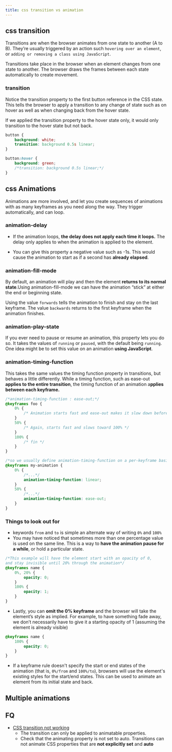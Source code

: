 ```yaml
--- 
title: css transition vs animation
---
```


## css transition

Transitions are when the browser animates from one state to another (A to B). They’re usually triggered by an action
such `hovering over an element`, or `adding or removing a class using JavaScript`.

Transitions take place in the browser when an element changes from one state to another. The browser draws the frames
between each state automatically to create movement.

### transition

Notice the transition property to the first button reference in the CSS state. This tells the browser to apply a
transition to any change of state such as on hover as well as when changing back from the hover state.

If we applied the transition property to the hover state only, it would only transition to the hover state but not back.

```css
button {
    background: white;
    transition: background 0.5s linear;
}

button:hover {
    background: green;
    /*transition: background 0.5s linear;*/
}
```

## css Animations

Animations are more involved, and let you create sequences of animations with as many keyframes as you need along the
way. They trigger automatically, and can loop.

### animation-delay

- If the animation loops, **the delay does not apply each time it loops.** The delay only applies to when the animation
  is applied to the element.

- You can give this property a negative value such as -1s. This would cause the animation to start as if a second has
  **already elapsed**.

### animation-fill-mode

By default, an animation will play and then the element **returns to its normal state**.Using animation-fill-mode we can
have the animation “stick” at either the end or beginning state.

Using the value `forwards` tells the animation to finish and stay on the last keyframe. The value `backwards` returns to
the first keyframe when the animation finishes.

### animation-play-state

If you ever need to pause or resume an animation, this property lets you do so. It takes the values of `running` or
`paused`, with the default being `running`. One idea might be to set this value on an animation **using JavaScript**.

### animation-timing-function

This takes the same values the timing function property in transitions, but behaves a little differently. While a timing
function, such as ease-out **applies to the entire transition**, the timing function of an animation a**pplies between
each keyframe.**

```css
/*animation-timing-function : ease-out;*/
@keyframes foo {
    0% {
        /* Animation starts fast and ease-out makes it slow down before 50% */
    }
    50% {
        /* Again, starts fast and slows toward 100% */
    }
    100% {
        /* fin */
    }
}

/*so we usually define animation-timing-function on a per-keyframe basis*/
@keyframes my-animation {
    0% {
        /*...*/
        animation-timing-function: linear;
    }
    50% {
        /*...*/
        animation-timing-function: ease-out;
    }
}
```

### Things to look out for

- keywords `from` and `to` is simple an alternate way of writing `0%` and `100%`
- You may have noticed that sometimes more than one percentage value is used on the same line. This is a way to **have
  the animation pause for a while**, or hold a particular state.

```css
/*This example will have the element start with an opacity of 0, 
and stay invisible until 20% through the animation*/
@keyframes name {
    0%, 20% {
        opacity: 0;
    }
    100% {
        opacity: 1;
    }
}
```

- Lastly, you can **omit the 0% keyframe** and the browser will take the element’s style as implied. For example, to
  have something fade away, we don’t necessarily have to give it a starting opacity of 1 (assuming the element is
  already visible)

```css
@keyframes name {
    100% {
        opacity: 0;
    }
}
```

- If a keyframe rule doesn't specify the start or end states of the animation (that is, `0%/from` and `100%/to`),
  browsers
  will use the element's existing styles for the start/end states. This can be used to animate an element from its
  initial state and back.

## Multiple animations

## FQ

- [CSS transition not working](https://weekendprojects.dev/posts/css-transition-not-working/)
    - The transition can only be applied to animatable properties.
    - Check that the animating property is not set to auto. Transitions can not animate CSS properties that are **not
      explicitly set** and **auto**

